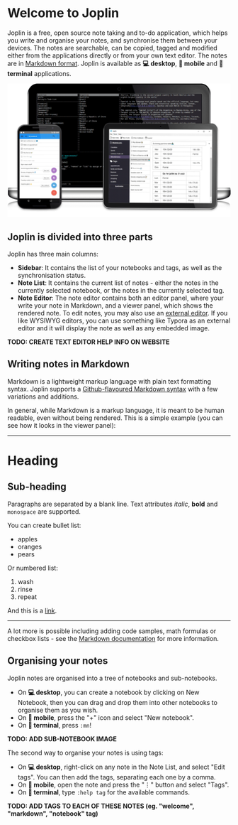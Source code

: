 # Welcome to Joplin

Joplin is a free, open source note taking and to-do application, which helps you write and organise your notes, and synchronise them between your devices. The notes are searchable, can be copied, tagged and modified either from the applications directly or from your own text editor. The notes are in [Markdown format](https://joplin.cozic.net/#markdown). Joplin is available as **💻 desktop**, **📱 mobile** and **🔡 terminal** applications.

![](./AllClients.png)

## Joplin is divided into three parts

Joplin has three main columns:

- **Sidebar**: It contains the list of your notebooks and tags, as well as the synchronisation status.
- **Note List**: It contains the current list of notes - either the notes in the currently selected notebook, or the notes in the currently selected tag.
- **Note Editor**: The note editor contains both an editor panel, where your write your note in Markdown, and a viewer panel, which shows the rendered note. To edit notes, you may also use an [external editor](). If you like WYSIWYG editors, you can use something like Typora as an external editor and it will display the note as well as any embedded image.

**TODO: CREATE TEXT EDITOR HELP INFO ON WEBSITE**

## Writing notes in Markdown

Markdown is a lightweight markup language with plain text formatting syntax. Joplin supports a [Github-flavoured Markdown syntax](https://github.com/adam-p/markdown-here/wiki/Markdown-Cheatsheet) with a few variations and additions.

In general, while Markdown is a markup language, it is meant to be human readable, even without being rendered. This is a simple example (you can see how it looks in the viewer panel):

* * *

# Heading

## Sub-heading

Paragraphs are separated by a blank line. Text attributes _italic_, **bold** and `monospace` are supported.

You can create bullet list:

* apples
* oranges
* pears

Or numbered list:

1. wash
2. rinse
3. repeat

And this is a [link](https://joplin.cozic.net).

* * *

A lot more is possible including adding code samples, math formulas or checkbox lists - see the [Markdown documentation](https://joplin.cozic.net/#markdown) for more information.

## Organising your notes

Joplin notes are organised into a tree of notebooks and sub-notebooks.

- On **💻 desktop**, you can create a notebook by clicking on New Notebook, then you can drag and drop them into other notebooks to organise them as you wish.
- On **📱 mobile**, press the "+" icon and select "New notebook".
- On **🔡 terminal**, press `:mn`!

**TODO: ADD SUB-NOTEBOOK IMAGE**

The second way to organise your notes is using tags:

- On **💻 desktop**, right-click on any note in the Note List, and select "Edit tags". You can then add the tags, separating each one by a comma.
- On **📱 mobile**, open the note and press the "⋮" button and select "Tags".
- On **🔡 terminal**, type `:help tag` for the available commands.

**TODO: ADD TAGS TO EACH OF THESE NOTES (eg. "welcome", "markdown", "notebook" tag)**